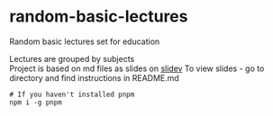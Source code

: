 # random-basic-lectures
Random basic lectures set for education

Lectures are grouped by subjects <br>
Project is based on md files as slides on [slidev](https://github.com/slidevjs/slidev)
To view slides - go to directory and find instructions in README.md
```
# If you haven't installed pnpm
npm i -g pnpm

```